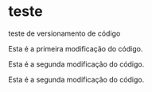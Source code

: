 # teste
teste de versionamento de código


Esta é a primeira modificação do código.

Esta é a segunda modificação do código.

Esta é a segunda modificação do código.